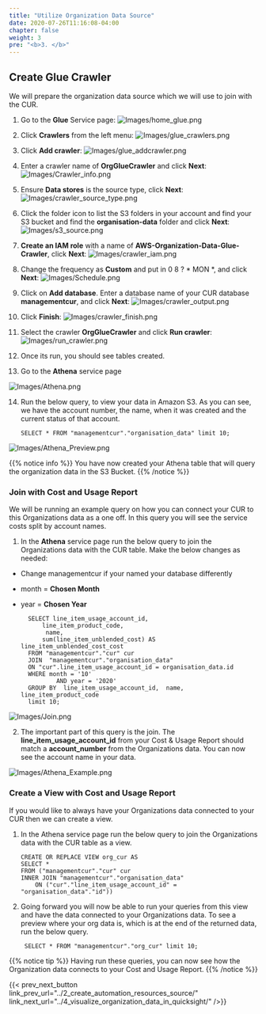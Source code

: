 ```yaml
---
title: "Utilize Organization Data Source"
date: 2020-07-26T11:16:08-04:00
chapter: false
weight: 3
pre: "<b>3. </b>"
---
```


## Create Glue Crawler
We will prepare the organization data source which we will use to join with the CUR. 

1. Go to the **Glue** Service page:
![Images/home_glue.png](/Cost/200_Pricing_Model_Analysis/Images/home_glue.png)

2. Click **Crawlers** from the left menu:
![Images/glue_crawlers.png](/Cost/200_Pricing_Model_Analysis/Images/glue_crawlers.png)

3. Click **Add crawler**:
![Images/glue_addcrawler.png](/Cost/200_Pricing_Model_Analysis/Images/glue_addcrawler.png)

4. Enter a crawler name of **OrgGlueCrawler** and click **Next**:
![Images/Crawler_info.png](/Cost/300_Organization_Data_CUR_Connection/Images/Crawler_info.png)

5. Ensure **Data stores** is the source type, click **Next**:
![Images/crawler_source_type.png](/Cost/300_Organization_Data_CUR_Connection/Images/crawler_source_type.png)

6. Click the folder icon to list the S3 folders in your account and find your S3 bucket and find the **organisation-data** folder and click **Next**:
![Images/s3_source.png](/Cost/300_Organization_Data_CUR_Connection/Images/s3_source.png)

7. **Create an IAM role** with a name of **AWS-Organization-Data-Glue-Crawler**, click **Next**:
![Images/crawler_iam.png](/Cost/300_Organization_Data_CUR_Connection/Images/crawler_iam.png)

8. Change the frequency as **Custom** and put in 0 8 ? * MON *, and click **Next**:
![Images/Schedule.png](/Cost/300_Organization_Data_CUR_Connection/Images/Schedule.png)

9. Click on **Add database**.  Enter a database name of your CUR database **managementcur**, and click **Next**:
![Images/crawler_output.png](/Cost/300_Organization_Data_CUR_Connection/Images/crawler_output.png)

10. Click **Finish**:
![Images/crawler_finish.png](/Cost/300_Organization_Data_CUR_Connection/Images/crawler_finish.png)

11. Select the crawler **OrgGlueCrawler** and click **Run crawler**:
![Images/run_crawler.png](/Cost/300_Organization_Data_CUR_Connection/Images/run_crawler.png)

12. Once its run, you should see tables created.

13.	Go to the **Athena** service page

![Images/Athena.png](/Cost/300_Organization_Data_CUR_Connection/Images/Athena.png)

14. Run the below query, to view your data in Amazon S3. As you can see, we have the account number, the name, when it was created and the current status of that account.

		SELECT * FROM "managementcur"."organisation_data" limit 10;

![Images/Athena_Preview.png](/Cost/300_Organization_Data_CUR_Connection/Images/Athena_Preview.png)
		

{{% notice info %}}
You have now created your Athena table that will query the organization data in the S3 Bucket. 
{{% /notice %}}


### Join with Cost and Usage Report

We will be running an example query on how you can connect your CUR to this Organizations data as a one off. In this query you will see the service costs split by account names. 

1.	In the **Athena** service page run the below query to join the Organizations data with the CUR table. Make the below changes as needed:

- Change managementcur if your named your database differently
- month = **Chosen Month**
- year = **Chosen Year**

		SELECT line_item_usage_account_id,
			line_item_product_code,
			 name,
			sum(line_item_unblended_cost) AS line_item_unblended_cost_cost
		FROM "managementcur"."cur" cur
		JOIN  "managementcur"."organisation_data"
		ON "cur".line_item_usage_account_id = organisation_data.id
		WHERE month = '10'
				AND year = '2020'
		GROUP BY  line_item_usage_account_id,  name, line_item_product_code
		limit 10;

![Images/Join.png](/Cost/300_Organization_Data_CUR_Connection/Images/Join.png)

2. The important part of this query is the join. The **line_item_usage_account_id** from your Cost & Usage Report should match a **account_number** from the Organizations data. You can now see the account name in your data.

![Images/Athena_Example.png](/Cost/300_Organization_Data_CUR_Connection/Images/Athena_Example.png)

### Create a View with Cost and Usage Report

If you would like to always have your Organizations data connected to your CUR then we can create a view. 

1.	In the Athena service page run the below query to join the Organizations data with the CUR table as a view. 

		CREATE OR REPLACE VIEW org_cur AS
		SELECT *
		FROM ("managementcur"."cur" cur
		INNER JOIN "managementcur"."organisation_data"
			ON ("cur"."line_item_usage_account_id" = "organisation_data"."id")) 
			


2. Going forward you will now be able to run your queries from this view and have the data connected to your Organizations data. To see a preview where your org data is, which is at the end of the returned data, run the below query.

		SELECT * FROM "managementcur"."org_cur" limit 10;

{{% notice tip %}}
Having run these queries, you can now see how the Organization data connects to your Cost and Usage Report. 
{{% /notice %}}


{{< prev_next_button link_prev_url="../2_create_automation_resources_source/" link_next_url="../4_visualize_organization_data_in_quicksight/" />}}
